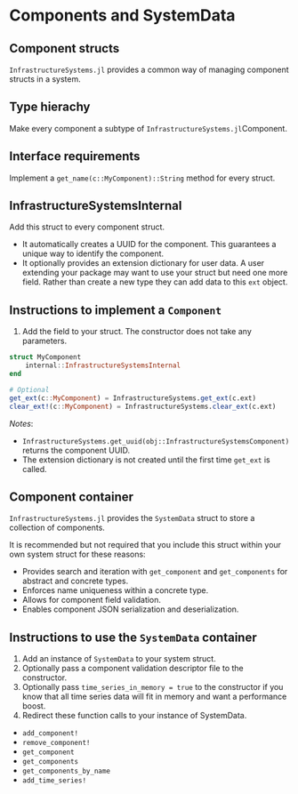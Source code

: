 # Components and SystemData

## Component structs

`InfrastructureSystems.jl` provides a common way of managing component structs in a
system.

## Type hierachy

Make every component a subtype of `InfrastructureSystems.jl`Component.

## Interface requirements

Implement a `get_name(c::MyComponent)::String` method for every struct.

## InfrastructureSystemsInternal

Add this struct to every component struct.

- It automatically creates a UUID for the component. This guarantees a unique
  way to identify the component.
- It optionally provides an extension dictionary for user data. A user
  extending your package may want to use your struct but need one more field.
  Rather than create a new type they can add data to this `ext` object.

## Instructions to implement a `Component`

1. Add the field to your struct. The constructor does not take any parameters.

```Julia
struct MyComponent
    internal::InfrastructureSystemsInternal
end

# Optional
get_ext(c::MyComponent) = InfrastructureSystems.get_ext(c.ext)
clear_ext!(c::MyComponent) = InfrastructureSystems.clear_ext(c.ext)
```

*Notes*:

- `InfrastructureSystems.get_uuid(obj::InfrastructureSystemsComponent)` returns the
  component UUID.
- The extension dictionary is not created until the first time `get_ext` is
  called.

## Component container

`InfrastructureSystems.jl` provides the `SystemData` struct to store a collection of
components.

It is recommended but not required that you include this struct within your own
  system struct for these reasons:

- Provides search and iteration with `get_component` and `get_components` for
  abstract and concrete types.
- Enforces name uniqueness within a concrete type.
- Allows for component field validation.
- Enables component JSON serialization and deserialization.

## Instructions to use the `SystemData` container

1. Add an instance of `SystemData` to your system struct.
2. Optionally pass a component validation descriptor file to the constructor.
3. Optionally pass `time_series_in_memory = true` to the constructor if you
   know that all time series data will fit in memory and want a performance
   boost.
4. Redirect these function calls to your instance of SystemData.

- `add_component!`
- `remove_component!`
- `get_component`
- `get_components`
- `get_components_by_name`
- `add_time_series!`
